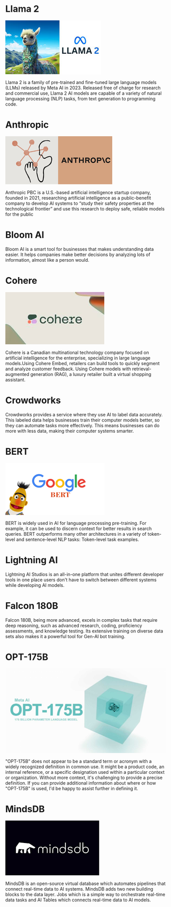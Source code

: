 # **Llama 2**
![alt text](assests/LLama.jpeg#center)

Llama 2 is a family of pre-trained and fine-tuned large language models (LLMs) released by Meta AI in 2023. Released free of charge for research and commercial use, Llama 2 AI models are capable of a variety of natural language processing (NLP) tasks, from text generation to programming code.
# **Anthropic**
![alt text](assests/anthropic.png)

Anthropic PBC is a U.S.-based artificial intelligence startup company, founded in 2021, researching artificial intelligence as a public-benefit company to develop AI systems to “study their safety properties at the technological frontier” and use this research to deploy safe, reliable models for the public
# **Bloom AI**
Bloom AI is a smart tool for businesses that makes understanding data easier. It helps companies make better decisions by analyzing lots of information, almost like a person would.
# **Cohere**
![alt text](assests/cohere.jpeg)

Cohere is a Canadian multinational technology company focused on artificial intelligence for the enterprise, specializing in large language models.Using Cohere Embed, retailers can build tools to quickly segment and analyze customer feedback. Using Cohere models with retrieval-augmented generation (RAG), a luxury retailer built a virtual shopping assistant.
# **Crowdworks**
Crowdworks provides a service where they use AI to label data accurately. This labeled data helps businesses train their computer models better, so they can automate tasks more effectively. This means businesses can do more with less data, making their computer systems smarter.
# **BERT**
![alt text](assests/bert.png)

BERT is widely used in AI for language processing pre-training. For example, it can be used to discern context for better results in search queries. BERT outperforms many other architectures in a variety of token-level and sentence-level NLP tasks: Token-level task examples.
# **Lightning AI**
Lightning AI Studios is an all-in-one platform that unites different developer tools in one place users don't have to switch between different systems while developing AI models.
# **Falcon 180B**
Falcon 180B, being more advanced, excels in complex tasks that require deep reasoning, such as advanced research, coding, proficiency assessments, and knowledge testing. Its extensive training on diverse data sets also makes it a powerful tool for Gen-AI bot training.
# **OPT-175B**
![alt text](assests/Meta-AI-OPT-175B.jpg)

"OPT-175B" does not appear to be a standard term or acronym with a widely recognized definition in common use. It might be a product code, an internal reference, or a specific designation used within a particular context or organization. Without more context, it's challenging to provide a precise definition. If you can provide additional information about where or how "OPT-175B" is used, I'd be happy to assist further in defining it.
# **MindsDB**
![alt text](assests/mindsdb.png)

MindsDB is an open-source virtual database which automates pipelines that connect real-time data to AI systems. MindsDB adds two new building blocks to the data layer. Jobs which is a simple way to orchestrate real-time data tasks and AI Tables which connects real-time data to AI models.

